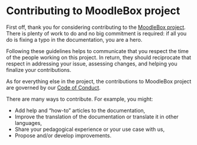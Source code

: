 # Contributing to MoodleBox project

First off, thank you for considering contributing to the [MoodleBox project](https://github.com/moodlebox/moodlebox). There is plenty of work to do and no big commitment is required: if all you do is fixing a typo in the documentation, you are a hero.

Following these guidelines helps to communicate that you respect the time of the people working on this project. In return, they should reciprocate that respect in addressing your issue, assessing changes, and helping you finalize your contributions.

As for everything else in the project, the contributions to MoodleBox project are governed by our [Code of Conduct](https://github.com/moodlebox/moodlebox/blob/master/CODE_OF_CONDUCT.md).

There are many ways to contribute. For example, you might:
- Add help and “how-to” articles to the documentation,
- Improve the translation of the documentation or translate it in other languages,
- Share your pedagogical experience or your use case with us,
- Propose and/or develop improvements.
